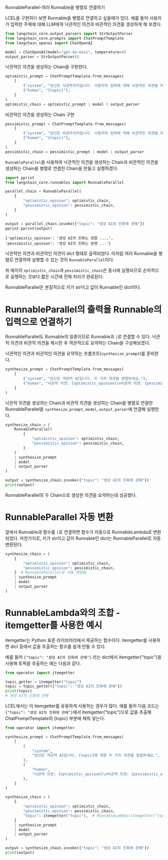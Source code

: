 RunnableParallel-여러 Runnable을 병렬로 연결하기

LCEL을 구현하다 보면 Runnable을 병렬로 연결하고 싶을때가 있다. 예를 들어 사용자가 입력한 주제에 대해 LLM에게 낙관적인 의견과 비관적인 의견을 생성하게 해 보겠다.

```python
from langchain_core.output_parsers import StrOutputParser
from langchain_core.prompts import ChatPromptTemplate
from langchain_openai import ChatOpenAI

model = ChatOpenAI(model="gpt-4o-mini", temperature=0)
output_parser = StrOutputParser()
```

낙관적인 의견을 생성하는 Chain을 구현한다.

```python
optimistic_prompt = ChatPromptTemplate.from_messages(
    [
        ("system", "당신은 낙관주의자입니다. 사용자의 입력에 대해 낙관적인 의견을 제공하세요."),
        ("human", "{topic}"),
    ]
)
optimistic_chain = optimistic_prompt | model | output_parser
```

비관적인 의견을 생성하는 Chain 구현

```python
pessimistic_prompt = ChatPromptTemplate.from_messages(
    [
        ("system", "당신은 비관주의자입니다. 사용자의 입력에 대해 비관적인 의견을 제공하세요."),A
        ("human", "{topic}"),
    ]
)
pessimistic_chain = pessimistic_prompt | model | output_parser
```

`RunnableParallel`을 사용하여 낙관적인 의견을 생성하는 Chain과 비관적인 의견을 생성하는 Chain을 병렬로 연결한 Chain을 만들고 실행하겠다.

```python
import pprint
from langchain_core.runnables import RunnableParallel

parallel_chain = RunnableParallel(
    {
        "optimistic_opinion": optimistic_chain,
        "pessimistic_opinion": pessimistic_chain,
    }
)

output = parallel_chain.invoke({"topic": "생성 AI의 진화에 관해"})
pprint.pprint(output)
```

```
{'optimistic_opinion': '생성 AI의 진화는 정말 ....', 'pessimistic_opinion': '생성 AI의 진화는 분명 ...'}
```

낙관적인 의견과 비관적인 의견이 dict 형태로 출력되었다. 이처럼 여러 Runnable을 병렬로 연결하여 실행할 수 있는 것이 `RunnableParallel`이다.

위 예지의 `optimistic_chain`과 `pessimistic_chain`은 동시에 실행되므로 순차적으로 실행하는 것보다 짧은 시간에 전체 처리가 완료된다.

RunnableParallel은 본질적으로 키가 str이고 값이 Runnable인 dict이다.

# RunnableParallel의 출력을 Runnable의 입력으로 연결하기

RunnableParallel도 Runnable의 일종이므로 Runnable과 `|`로 연결할 수 있다. 낙관적 의견과 비관적 의견을 제시한 후 객관적으로 요약하는 Chain을 구성해보겠다.

낙관적인 의견과 비관적인 의견을 요약하는 프롬프트(`synthesize_prompt`)를 준비한다.

```python
synthesize_prompt = ChatPromptTemplate.from_messages(
    [
        ("system", "당신은 객관적 AI입니다. 두 가지 의견을 종합하세요."),
        ("human", "낙관적 의견: {optimistic_opinion}\n비관적 의견: {pessimistic_opinion}"),
    ]
)
```

낙관적 의견을 생성하는 Chain과 비관적 의견을 생성하는 Chain을 병렬로 연결한 RunnableParallel을 `synthesize_prompt`, `model`, `output_parser`에 연결해 실행한다.

```python
synthesize_chain = (
    RunnableParallel(
        {
            "optimistic_opinion": optimistic_chain,
            "pessimistic_opinion": pessimistic_chain,
        }
    )
    | synthesize_prompt 
    | model
    | output_parser
)

output = synthesize_chain.invoke({"topic": "생성 AI의 진화에 관해"})
print(output)
```

RunnableParallel의 두 Chain으로 생성한 의견을 요약하는데 성공했다.

# RunnableParallel 자동 변환

앞에서 Runnable과 함수를 `|`로 연결하면 함수가 자동으로 RunnableLambda로 변환되었다. 마찬가지로, 키가 str이고 값이 Runnable인 dict는 RunnableParallel로 자동 변환된다.

```python
synthesize_chain = (
    {
        "optimistic_opinion": optimistic_chain,
        "pessimistic_opinion": pessimistic_chain,
    }  # RunnableParallel로 자동 변환됨
    | synthesize_prompt
    | model
    | output_parser
)
```

# RunnableLambda와의 조합 - itemgetter를 사용한 예시

itemgetter는 Python 표준 라이브러리에서 제공하는 함수이다. itemgetter를 사용하면 dict 등에서 값을 추출하는 함수를 쉽게 만들 수 있다.

예를 들어 `{"topic": "생성 AI의 진화에 관해"}` 라는 dict에서 itemgetter("topic")을 사용해 토픽을 추출하는 예는 다음과 같다.

```python
from operator import itemgetter

topic_getter = itemgetter("topic")
topic = topic_getter({"topic": "생성 AI의 진화에 관해"})
print(topic)
# 생성 AI의 진화에 관해
```

LCEL에서는 이 itemgetter를 유용하게 사용하는 경우가 많다. 예를 들어 다음 코드는 `{"topic": "생성 AI의 진화에 관해"}`에서 itemgetter("topic")으로 값을 추출해 ChatPromptTemplate의 {topic} 부분에 채워 넣는다.

```python
from operator import itemgetter

synthesize_prompt = ChatPromptTemplate.from_messages(
    [
        (
            "system",
            "당신은 객관적 AI입니다. {topic}에 대한 두 가지 의견을 종합하세요.",
        ),
        (
            "human",
            "낙관적 의견: {optimistic_opinion}\n비관적 의견: {pessimistic_opinion}",
        ),
    ]
)

synthesize_chain = (
    {
        "optimistic_opinion": optimistic_chain,
        "pessimistic_opinion": pessimistic_chain,
        "topic": itemgetter("topic"),  # RunnableLambda(itemgetter("topic"))로 자동 변환됨
    }
    | synthesize_prompt
    | model
    | output_parser
)

output = synthesize_chain.invoke({"topic": "생성 AI의 진화에 관해"})
print(output)
```


